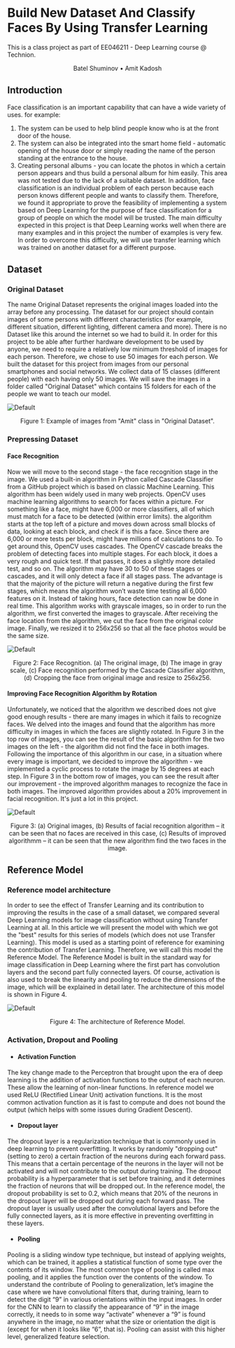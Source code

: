 # Build New Dataset And Classify Faces By Using Transfer Learning
This is a class project as part of EE046211 - Deep Learning course @ Technion.  

<p align="center">
Batel Shuminov</a>  •  
Amit Kadosh</a>



## Introduction
Face classification is an important capability that can have a wide variety of uses. for example:
1. The system can be used to help blind people know who is at the front door of the house.
2. The system can also be integrated into the smart home field - automatic opening of the house door or simply reading the name of the person standing at the entrance to the house.
3. Creating personal albums - you can locate the photos in which a certain person appears and thus build a personal album for him easily.
This area was not tested due to the lack of a suitable dataset.
In addition, face classification is an individual problem of each person because each person knows different people and wants to classify them.
Therefore, we found it appropriate to prove the feasibility of implementing a system based on Deep Learning for the purpose of face classification for a group of people on which the model will be trusted.
The main difficulty expected in this project is that Deep Learning works well when there are many examples and in this project the number of examples is very few.
In order to overcome this difficulty, we will use transfer learning which was trained on another dataset for a different purpose.



## Dataset
### Original Dataset
The name Original Dataset represents the original images loaded into the array before any processing.
The dataset for our project should contain images of some persons with different characteristics (for example, different situation, different lighting, different camera and more). There is no Dataset like this around the internet so we had to build it.
In order for this project to be able after further hardware development to be used by anyone, we need to require a relatively low minimum threshold of images for each person. Therefore, we chose to use 50 images for each person.
We built the dataset for this project from images from our personal smartphones and social networks. We collect data of 15 classes (different people) with each having only 50 images.
We will save the images in a folder called "Original Dataset" which contains 15 folders for each of the people we want to teach our model.

<p align="center">

![Default](./examples/examples1.jpg)
<p align="center">
Figure 1: Example of images from "Amit" class in "Original Dataset".

### Prepressing Dataset
#### Face Recognition
Now we will move to the second stage - the face recognition stage in the image.
We used a built-in algorithm in Python called Cascade Classifier from a GitHub project which is based on classic Machine Learning. This algorithm has been widely used in many web projects.
OpenCV uses machine learning algorithms to search for faces within a picture. For something like a face, might have 6,000 or more classifiers, all of which must match for a face to be detected (within error limits). the algorithm starts at the top left of a picture and moves down across small blocks of data, looking at each block, and check if is this a face. Since there are 6,000 or more tests per block, might have millions of calculations to do. To get around this, OpenCV uses cascades. The OpenCV cascade breaks the problem of detecting faces into multiple stages. For each block, it does a very rough and quick test. If that passes, it does a slightly more detailed test, and so on. The algorithm may have 30 to 50 of these stages or cascades, and it will only detect a face if all stages pass. The advantage is that the majority of the picture will return a negative during the first few stages, which means the algorithm won’t waste time testing all 6,000 features on it. Instead of taking hours, face detection can now be done in real time.
This algorithm works with grayscale images, so in order to run the algorithm, we first converted the images to grayscale.
After receiving the face location from the algorithm, we cut the face from the original color image. Finally, we resized it to 256x256 so that all the face photos would be the same size.

<p align="center">

![Default](./examples/examples2.jpg)
<p align="center">
Figure 2: Face Recognition. (a) The original image, (b) The image in gray scale, (c) Face recognition performed by the Cascade Classifier algorithm, (d) Cropping the face from original image and resize to 256x256.

  #### Improving Face Recognition Algorithm by Rotation
  Unfortunately, we noticed that the algorithm we described does not give good enough results - there are many images in which it fails to recognize faces. We delved into the images and found that the algorithm has more difficulty in images in which the faces are slightly rotated. In Figure 3 in the top row of images, you can see the result of the basic algorithm for the two images on the left - the algorithm did not find the face in both images. Following the importance of this algorithm in our case, in a situation where every image is important, we decided to improve the algorithm - we implemented a cyclic process to rotate the image by 15 degrees at each step. In Figure 3 in the bottom row of images, you can see the result after our improvement - the improved algorithm manages to recognize the face in both images. The improved algorithm provides about a 20% improvement in facial recognition. It's just a lot in this project.
  
 <p align="center">

![Default](./examples/examples3.jpg)
<p align="center">
  Figure 3: (a) Original images, (b) Results of facial recognition algorithm – it can be seen that no faces are received in this case, (c) Results of  improved algorithmm – it can be seen that the new algorithm find the two faces in the image.
  
  ## Reference Model 
  ### Reference model architecture
  In order to see the effect of Transfer Learning and its contribution to improving the results in the case of a small dataset, we compared several Deep Learning models for image classification without using Transfer Learning at all.
In this article we will present the model with which we got the "best" results for this series of models (which does not use Transfer Learning).
This model is used as a starting point of reference for examining the contribution of Transfer Learning. Therefore, we will call this model the Reference Model.
The Reference Model is built in the standard way for image classification in Deep Learning where the first part has convolution layers and the second part fully connected layers. Of course, activation is also used to break the linearity and pooling to reduce the dimensions of the image, which will be explained in detail later.
The architecture of this model is shown in Figure 4.

  <p align="center">

![Default](./examples/examples4.jpg)
<p align="center">
  Figure 4: The architecture of Reference Model.
  
  ### Activation, Dropout and Pooling 
  -	#### Activation Function
  The key change made to the Perceptron that brought upon the era of deep learning is the addition of activation functions to the output of each neuron. These allow the learning of non-linear functions.
In reference model we used ReLU (Rectified Linear Unit) activation functions.
It is the most common activation function as it is fast to compute and does not bound the output (which helps with some issues during Gradient Descent).
  - #### Dropout layer
The dropout layer is a regularization technique that is commonly used in deep learning to prevent overfitting. It works by randomly "dropping out" (setting to zero) a certain fraction of the neurons during each forward pass. This means that a certain percentage of the neurons in the layer will not be activated and will not contribute to the output during training. The dropout probability is a hyperparameter that is set before training, and it determines the fraction of neurons that will be dropped out. In the reference model, the dropout probability is set to 0.2, which means that 20% of the neurons in the dropout layer will be dropped out during each forward pass. The dropout layer is usually used after the convolutional layers and before the fully connected layers, as it is more effective in preventing overfitting in these layers.
- #### Pooling
Pooling is a sliding window type technique, but instead of applying weights, which can be trained, it applies a statistical function of some type over the contents of its window.
The most common type of pooling is called max pooling, and it applies the   function over the contents of the window.
To understand the contribute of Pooling to generalization, let’s imagine the case where we have convolutional filters that, during training, learn to detect the digit “9” in various orientations within the input images. In order for the CNN to learn to classify the appearance of “9” in the image correctly, it needs to in some way “activate” whenever a “9” is found anywhere in the image, no matter what the size or orientation the digit is (except for when it looks like “6”, that is). 
Pooling can assist with this higher level, generalized feature selection.
  
 
   








